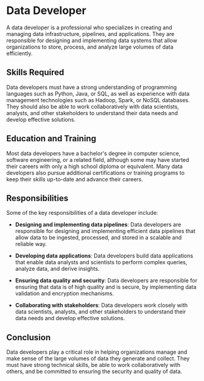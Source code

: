 
# Data Developer

A data developer is a professional who specializes in creating and managing data infrastructure, pipelines, and applications. They are responsible for designing and implementing data systems that allow organizations to store, process, and analyze large volumes of data efficiently.

## Skills Required

Data developers must have a strong understanding of programming languages such as Python, Java, or SQL, as well as experience with data management technologies such as Hadoop, Spark, or NoSQL databases. They should also be able to work collaboratively with data scientists, analysts, and other stakeholders to understand their data needs and develop effective solutions.

## Education and Training

Most data developers have a bachelor's degree in computer science, software engineering, or a related field, although some may have started their careers with only a high school diploma or equivalent. Many data developers also pursue additional certifications or training programs to keep their skills up-to-date and advance their careers.

## Responsibilities

Some of the key responsibilities of a data developer include:

- **Designing and implementing data pipelines**: Data developers are responsible for designing and implementing efficient data pipelines that allow data to be ingested, processed, and stored in a scalable and reliable way.

- **Developing data applications**: Data developers build data applications that enable data analysts and scientists to perform complex queries, analyze data, and derive insights.

- **Ensuring data quality and security**: Data developers are responsible for ensuring that data is of high quality and is secure, by implementing data validation and encryption mechanisms.

- **Collaborating with stakeholders**: Data developers work closely with data scientists, analysts, and other stakeholders to understand their data needs and develop effective solutions.

## Conclusion

Data developers play a critical role in helping organizations manage and make sense of the large volumes of data they generate and collect. They must have strong technical skills, be able to work collaboratively with others, and be committed to ensuring the security and quality of data.
